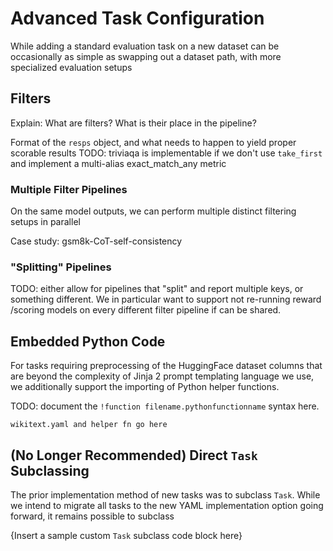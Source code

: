 # Advanced Task Configuration

While adding a standard evaluation task on a new dataset can be occasionally as simple as swapping out a dataset path, with more specialized evaluation setups

## Filters

Explain: What are filters? What is their place in the pipeline?

Format of the `resps` object, and what needs to happen to yield proper scorable results
TODO: triviaqa is implementable if we don't use `take_first` and implement a multi-alias exact_match_any metric

### Multiple Filter Pipelines

On the same model outputs, we can perform multiple distinct filtering setups in parallel

Case study: gsm8k-CoT-self-consistency

### "Splitting" Pipelines

TODO: either allow for pipelines that "split" and report multiple keys, or something different. We in particular want to support not re-running reward /scoring models on every different filter pipeline if can be shared.

## Embedded Python Code

For tasks requiring preprocessing of the HuggingFace dataset columns that are beyond the complexity of Jinja 2 prompt templating language we use, we additionally support the importing of Python helper functions.

TODO: document the `!function filename.pythonfunctionname` syntax here.

```
wikitext.yaml and helper fn go here
```

## (No Longer Recommended) Direct `Task` Subclassing

The prior implementation method of new tasks was to subclass `Task`. While we intend to migrate all tasks to the new YAML implementation option going forward, it remains possible to subclass

{Insert a sample custom `Task` subclass code block here}
